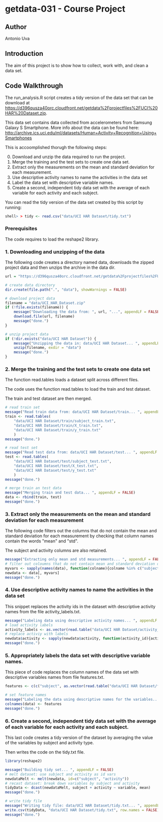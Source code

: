 # getdata-031 - Course Project

## Author

Antonio Uva


## Introduction
The aim of this project is to show how to collect, work with, and clean a data set.


## Code Walkthrough
The run_analysis.R script creates a tidy version of the data set that can be download at https://d396qusza40orc.cloudfront.net/getdata%2Fprojectfiles%2FUCI%20HAR%20Dataset.zip.

This data set contains data collected from accelerometers from Samsung Galaxy S Smartphone. More info about the data can be found here: 
http://archive.ics.uci.edu/ml/datasets/Human+Activity+Recognition+Using+Smartphones

This is accoomplished thorugh the following steps:

0. Download and unzip the data required to run the project.
1. Merge the training and the test sets to create one data set.
2. Extract only the measurements on the mean and standard deviation for each measurement. 
3. Use descriptive activity names to name the activities in the data set
4. Label the data set with descriptive variable names. 
5. Create a second, independent tidy data set with the average of each variable for each activity and each subject.


You can read the tidy version of the data set created by this script by running:

```R
shell> > tidy <- read.csv("data/UCI HAR Dataset/tidy.txt")

```



### Prerequisites  
The code requires to load the reshape2 library.


### 1. Downloading and unzipping of the data 

The following code creates a directory named data, downloads the zipped project data and then unzips the archive in the data dir.

```R
url = "https://d396qusza40orc.cloudfront.net/getdata%2Fprojectfiles%2FUCI%20HAR%20Dataset.zip"

# create data directory 
dir.create(file.path(".", "data"), showWarnings = FALSE)

# download project data
filename = "data/UCI_HAR_Dataset.zip"
if (!file.exists(filename)) {
    message("Downloading the data from: ", url, "...", appendLF = FALSE)
    download.file(url, filename)
    message("done.")
}

# unzip project data
if (!dir.exists("data/UCI HAR Dataset")) { 
    message("Unzipping the data in: data/UCI HAR Dataset... ", appendLF = FALSE)
    unzip(filename, exdir = "data")
    message("done.")
}

```


### 2. Merge the training and the test sets to create one data set

The function read.tables loads a dataset split across different files.

The code uses the function read.tables to load the train and test dataset.

The train and test dataset are then merged.

```R
# read train set
message("Read train data from: data/UCI HAR Dataset/train... ", appendLF = FALSE)
train <- read.tables(
    "data/UCI HAR Dataset/train/subject_train.txt",
    "data/UCI HAR Dataset/train/X_train.txt",
    "data/UCI HAR Dataset/train/y_train.txt"
    )
message("done.")

# read test set
message("Read test data from: data/UCI HAR Dataset/test... ", appendLF = FALSE)
test <- read.tables(
    "data/UCI HAR Dataset/test/subject_test.txt",
    "data/UCI HAR Dataset/test/X_test.txt",
    "data/UCI HAR Dataset/test/y_test.txt"
    )
message("done.")

# merge train an test data
message("Merging train and test data... ", appendLF = FALSE)
data <- rbind(train, test)
message("done.")
```


### 3. Extract only the measurements on the mean and standard deviation for each measurement

The following code filters out the columns that do not contain the mean and standard deviation for each measurement by checking that column names contain the words "mean" and "std".

The subject and activity columns are also retained.

```R
message("Extracting only mean and std measurements... ", appendLF = FALSE)
# filter out coloumns that do not contain mean and standard deviation of each measurement.
myvars <- sapply(names(data), function(colname){colname %in% c("subject", "activity") || grepl("mean", tolower(colname)) || grepl("std", tolower(colname))}, USE.NAMES = FALSE)
newdata <- data[, myvars]
message("done.")
```


### 4. Use descriptive activity names to name the activities in the data set

This snippet replaces the activity ids in the dataset with descriptive activity names from the file activity_labels.txt.

```R
message("Labeling data using descriptive activity names... ", appendLF = FALSE)
# load activity labels
activity_labels <- as.vector(read.table("data/UCI HAR Dataset/activity_labels.txt")$V2)
# replace activiy with labels
newdata$activity <- sapply(newdata$activity, function(activity_id){activity_labels[activity_id]})
message("done.")
```


### 5. Appropriately labels the data set with descriptive variable names.

This piece of code replaces the column names of the data set with descriptive variables names from file features.txt.

```R
features <- c(c("subject", as.vector(read.table("data/UCI HAR Dataset/features.txt")$V2)), "activity")

# set feature names
message("Labeling the data using descriptive names for the variables... ", appendLF = FALSE)
colnames(data) <- features
message("done.")
```

### 6. Create a second, independent tidy data set with the average of each variable for each activity and each subject.

This last code creates a tidy version of the dataset by averaging the value of the variables by subject and activity type.

Then writes the code on the tidy.txt file.

```R
library(reshape2)

message("Building tidy set... ", appendLF = FALSE)
# melt dataset: use subject and activity as id vars
newdataMelt <- melt(newdata, id=c("subject", "activity"))
# recast dataset: break down variables by subject and activity
tidyData <- dcast(newdataMelt, subject + activity ~ variable, mean)
message("done.")

# write tidy file
message("Writing tidy file: data/UCI HAR Dataset/tidy.txt... ", appendLF = FALSE) 
write.csv(tidyData, "data/UCI HAR Dataset/tidy.txt", row.names = FALSE)
message("done.")
```
